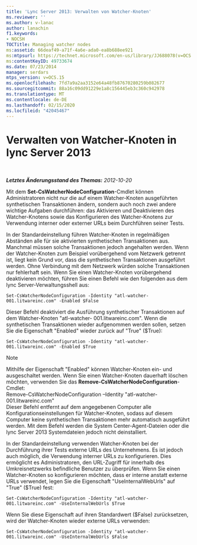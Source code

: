 ```yaml
---
title: 'Lync Server 2013: Verwalten von Watcher-Knoten'
ms.reviewer: ''
ms.author: v-lanac
author: lanachin
f1.keywords:
- NOCSH
TOCTitle: Managing watcher nodes
ms:assetid: 66deaf49-a71f-4a6e-ada0-ea8b688ee921
ms:mtpsurl: https://technet.microsoft.com/en-us/library/JJ688078(v=OCS.15)
ms:contentKeyID: 49733674
ms.date: 07/23/2014
manager: serdars
mtps_version: v=OCS.15
ms.openlocfilehash: 7fd7a9a2aa3152e64a48fb87670280259b082677
ms.sourcegitcommit: 88a16c09dd91229e1a8c156445eb3c360c942978
ms.translationtype: MT
ms.contentlocale: de-DE
ms.lasthandoff: 02/15/2020
ms.locfileid: "42045467"
---
```

<div data-xmlns="http://www.w3.org/1999/xhtml">

<div class="topic" data-xmlns="http://www.w3.org/1999/xhtml" data-msxsl="urn:schemas-microsoft-com:xslt" data-cs="http://msdn.microsoft.com/">

<div data-asp="http://msdn2.microsoft.com/asp">

# <a name="managing-watcher-nodes-in-lync-server-2013"></a>Verwalten von Watcher-Knoten in lync Server 2013

</div>

<div id="mainSection">

<div id="mainBody">

<span> </span>

_**Letztes Änderungsstand des Themas:** 2012-10-20_

Mit dem **Set-CsWatcherNodeConfiguration**-Cmdlet können Administratoren nicht nur die auf einem Watcher-Knoten ausgeführten synthetischen Transaktionen ändern, sondern auch noch zwei andere wichtige Aufgaben durchführen: das Aktivieren und Deaktivieren des Watcher-Knotens sowie das Konfigurieren des Watcher-Knotens zur Verwendung interner oder externer URLs beim Durchführen seiner Tests.

In der Standardeinstellung führen Watcher-Knoten in regelmäßigen Abständen alle für sie aktivierten synthetischen Transaktionen aus. Manchmal müssen solche Transaktionen jedoch angehalten werden. Wenn der Watcher-Knoten zum Beispiel vorübergehend vom Netzwerk getrennt ist, liegt kein Grund vor, dass die synthetischen Transaktionen ausgeführt werden. Ohne Verbindung mit dem Netzwerk würden solche Transaktionen nur fehlerhaft sein. Wenn Sie einen Watcher-Knoten vorübergehend deaktivieren möchten, führen Sie einen Befehl wie den folgenden aus dem lync Server-Verwaltungsshell aus:

    Set-CsWatcherNodeConfiguration -Identity "atl-watcher-001.litwareinc.com" -Enabled $False

Dieser Befehl deaktiviert die Ausführung synthetischer Transaktionen auf dem Watcher-Knoten "atl-watcher- 001.litwareinc.com". Wenn die synthetischen Transaktionen wieder aufgenommen werden sollen, setzen Sie die Eigenschaft "Enabled" wieder zurück auf "True" ($True):

    Set-CsWatcherNodeConfiguration -Identity "atl-watcher-001.litwareinc.com" -Enabled $True

<div>


> [!NOTE]  
> Mithilfe der Eigenschaft "Enabled" können Watcher-Knoten ein- und ausgeschaltet werden. Wenn Sie einen Watcher-Knoten dauerhaft löschen möchten, verwenden Sie das <STRONG>Remove-CsWatcherNodeConfiguration</STRONG>-Cmdlet:<BR>Remove-CsWatcherNodeConfiguration –Identity "atl-watcher-001.litwareinc.com"<BR>Dieser Befehl entfernt auf dem angegebenen Computer alle Konfigurationseinstellungen für Watcher-Knoten, sodass auf diesem Computer keine synthetischen Transaktionen mehr automatisch ausgeführt werden. Mit dem Befehl werden die System Center-Agent-Dateien oder die lync Server 2013 Systemdateien jedoch nicht deinstalliert.



</div>

In der Standardeinstellung verwenden Watcher-Knoten bei der Durchführung ihrer Tests externe URLs des Unternehmens. Es ist jedoch auch möglich, die Verwendung interner URLs zu konfigurieren. Dies ermöglicht es Administratoren, den URL-Zugriff für innerhalb des Umkreisnetzwerks befindliche Benutzer zu überprüfen. Wenn Sie einen Watcher-Knoten so konfigurieren möchten, dass er interne anstatt externe URLs verwendet, legen Sie die Eigenschaft "UseInternalWebUrls" auf "True" ($True) fest:

    Set-CsWatcherNodeConfiguration -Identity "atl-watcher-001.litwareinc.com" -UseInternalWebUrls $True

Wenn Sie diese Eigenschaft auf ihren Standardwert ($False) zurücksetzen, wird der Watcher-Knoten wieder externe URLs verwenden:

    Set-CsWatcherNodeConfiguration -Identity "atl-watcher-001.litwareinc.com" -UseInternalWebUrls $False

</div>

<span> </span>

</div>

</div>

</div>

